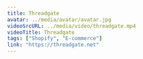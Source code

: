 ```yaml
---
title: Threadgate
avatar: ../media/avatar/avatar.jpg
videoSrcURL: ../media/video/threadgate.mp4
videoTitle: Threadgate
tags: ["Shopify", "E-commerce"]
link: "https://threadgate.net"
---
```

